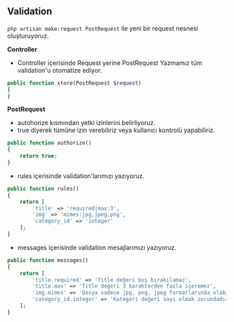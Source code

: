 ## Validation

`php artisan make:request PostRequest` ile yeni bir request nesnesi oluşturuyoruz.

**Controller**

- Controller içerisinde Request yerine PostRequest Yazmamız tüm validation'u otomatize ediyor.

```php
public function store(PostRequest $request) 
{ 
}
```

**PostRequest**

- autohorize kısmından yetki izinlerini belirliyoruz.
- true diyerek tümüne izin verebiliriz veya kullanıcı kontrolü yapabiliriz.

```php
public function authorize()
{
    return true;
}
```

- rules içerisinde validation'larımızı yazıyoruz.

```php
public function rules()
{
    return [
        'title' => 'required|max:3',
        'img' => 'mimes:jpg,jpeg,png',
        'category_id' => 'integer'
    ];
}
```

- messages içerisinde validation mesajlarımızı yazıyoruz.

```php
public function messages()
{
    return [
        'title.required' => 'Title değeri boş bırakılamaz',
        'title.max' => 'Title değeri 3 karakterden fazla içeremez',
        'img.mimes' => 'Dosya sadece jpg, png, jpeg formatlarında olabilir',
        'category_id.integer' => 'Kategori değeri sayı olmak zorundadır'
    ];
}
```
